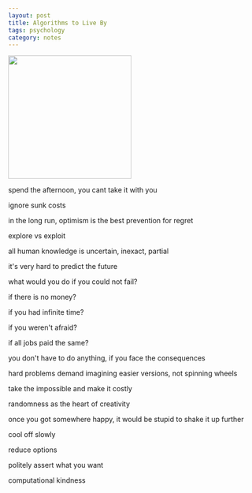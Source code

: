 ```yaml
---
layout: post
title: Algorithms to Live By
tags: psychology 
category: notes 
---
```


<img height="250"  src="https://i.gr-assets.com/images/S/compressed.photo.goodreads.com/books/1454296875l/25666050.jpg" />


spend the afternoon, you cant take it with you 

ignore sunk costs 

in the long run, optimism is the best prevention for regret

explore vs exploit 

all human knowledge is uncertain, inexact, partial 

it's very hard to predict the future

what would you do if you could not fail?

if there is no money?

if you had infinite time? 

if you weren't afraid?

if all jobs paid the same?

you don't have to do anything, if you face the consequences

hard problems demand imagining easier versions, not spinning wheels 

take the impossible and make it costly 

randomness as the heart of creativity 

once you got somewhere happy, it would be stupid to shake it up further 

cool off slowly 

reduce options

politely assert what you want 

computational kindness
